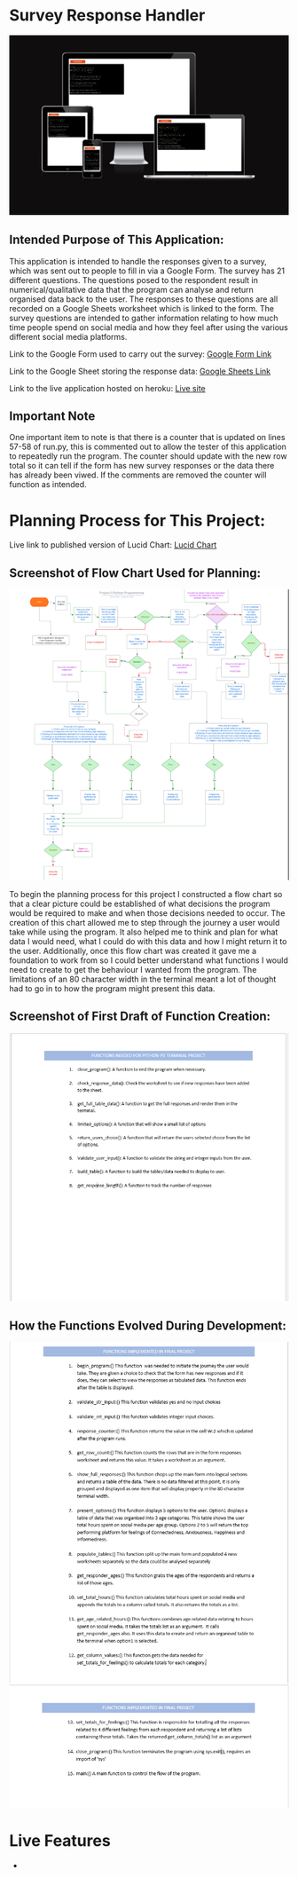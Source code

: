 # Survey Response Handler

![Site Images](assets/images/landing_image_p3.PNG)

## Intended Purpose of This Application:

This application is intended to handle the responses given to a survey, which was sent out to people to fill in via a Google Form. The survey has 21 different questions. The questions posed to the respondent result in numerical/qualitative data that the program can analyse and return organised data back to the user. The responses to these questions are all recorded on a Google Sheets worksheet which is linked to the form. The survey questions are intended to gather information relating to how much time people spend on social media and how they feel after using the various different social media platforms. 

Link to the Google Form used to carry out the survey: [Google Form Link](https://docs.google.com/forms/d/1gyEQpgbYgeGzc19Oi-IdQpPc_qcEAuxyAMB8eVllUzY/edit?usp=sharing) 

Link to the Google Sheet storing the response data: [Google Sheets Link](https://docs.google.com/spreadsheets/d/16IcQIKeoByhsuDIfVVUuOrqRdb6ImJ_Ck_sUPGSkVFM/edit?usp=sharing)

Link to the live application hosted on heroku: [Live site](https://survey-response-handler.herokuapp.com/)

## Important Note

One important item to note is that there is a counter that is updated on lines 57-58 of run.py, this is commented out to allow the tester of this application to repeatedly run the program. The counter should update with the new row total so it can tell if the form has new survey responses or the data there has already been viwed. If the comments are removed the counter will function as intended.

# Planning Process for This Project:
Live link to published version of Lucid Chart: [Lucid Chart](https://lucid.app/publicSegments/view/af9a8c15-faaa-47e8-86e8-0fe8337d9484/image.jpeg)

## Screenshot of Flow Chart Used for Planning:
![Flow Chart for P3](assets/images/lucid-chart.PNG)

To begin the planning process for this project I constructed a flow chart so that a clear picture could be established of what decisions the program would be required to make and when those decisions needed to occur. The creation of this chart allowed me to step through the journey a user would take while using the program. It also helped me to think and plan for what data I would need, what I could do with this data and how I might return it to the user. Additionally, once this flow chart was created it gave me a foundation to work from so I could better understand what functions I would need to create to get the behaviour I wanted from the program.
The limitations of an 80 character width in the terminal meant a lot of thought had to go in to how the program might present this data.

## Screenshot of First Draft of Function Creation:
![Possible functions needed for program to work](assets/images/first_draft_functions.PNG)

## How the Functions Evolved During Development:
![The completed program functions part1](assets/images/final_functions1.PNG)
![The completed program functions part2](assets/images/final_functions2.PNG)

# Live Features
- 






